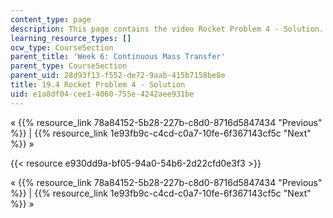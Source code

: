```yaml
---
content_type: page
description: This page contains the video Rocket Problem 4 - Solution.
learning_resource_types: []
ocw_type: CourseSection
parent_title: 'Week 6: Continuous Mass Transfer'
parent_type: CourseSection
parent_uid: 28d93f13-f552-de72-9aab-415b7158be8e
title: 19.4 Rocket Problem 4 - Solution
uid: e1a8df04-cee1-4060-755e-4242aee931be
---
```


« {{% resource_link 78a84152-5b28-227b-c8d0-8716d5847434 "Previous" %}} | {{% resource_link 1e93fb9c-c4cd-c0a7-10fe-6f367143cf5c "Next" %}} »

{{< resource e930dd9a-bf05-94a0-54b6-2d22cfd0e3f3 >}}

« {{% resource_link 78a84152-5b28-227b-c8d0-8716d5847434 "Previous" %}} | {{% resource_link 1e93fb9c-c4cd-c0a7-10fe-6f367143cf5c "Next" %}} »